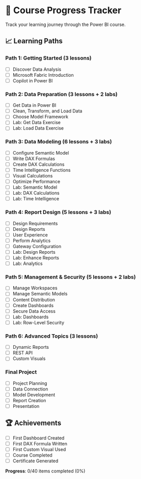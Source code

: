 # 🎯 Course Progress Tracker

Track your learning journey through the Power BI course.

## 📈 Learning Paths

### Path 1: Getting Started (3 lessons)
- [ ] Discover Data Analysis
- [ ] Microsoft Fabric Introduction  
- [ ] Copilot in Power BI

### Path 2: Data Preparation (3 lessons + 2 labs)
- [ ] Get Data in Power BI
- [ ] Clean, Transform, and Load Data
- [ ] Choose Model Framework
- [ ] Lab: Get Data Exercise
- [ ] Lab: Load Data Exercise

### Path 3: Data Modeling (6 lessons + 3 labs)
- [ ] Configure Semantic Model
- [ ] Write DAX Formulas
- [ ] Create DAX Calculations
- [ ] Time Intelligence Functions
- [ ] Visual Calculations
- [ ] Optimize Performance
- [ ] Lab: Semantic Model
- [ ] Lab: DAX Calculations  
- [ ] Lab: Time Intelligence

### Path 4: Report Design (5 lessons + 3 labs)
- [ ] Design Requirements
- [ ] Design Reports
- [ ] User Experience
- [ ] Perform Analytics
- [ ] Gateway Configuration
- [ ] Lab: Design Reports
- [ ] Lab: Enhance Reports
- [ ] Lab: Analytics

### Path 5: Management & Security (5 lessons + 2 labs)
- [ ] Manage Workspaces
- [ ] Manage Semantic Models
- [ ] Content Distribution
- [ ] Create Dashboards
- [ ] Secure Data Access
- [ ] Lab: Dashboards
- [ ] Lab: Row-Level Security

### Path 6: Advanced Topics (3 lessons)
- [ ] Dynamic Reports
- [ ] REST API
- [ ] Custom Visuals

### Final Project
- [ ] Project Planning
- [ ] Data Connection
- [ ] Model Development
- [ ] Report Creation
- [ ] Presentation

## 🏆 Achievements
- [ ] First Dashboard Created
- [ ] First DAX Formula Written
- [ ] First Custom Visual Used
- [ ] Course Completed
- [ ] Certificate Generated

**Progress**: 0/40 items completed (0%)
